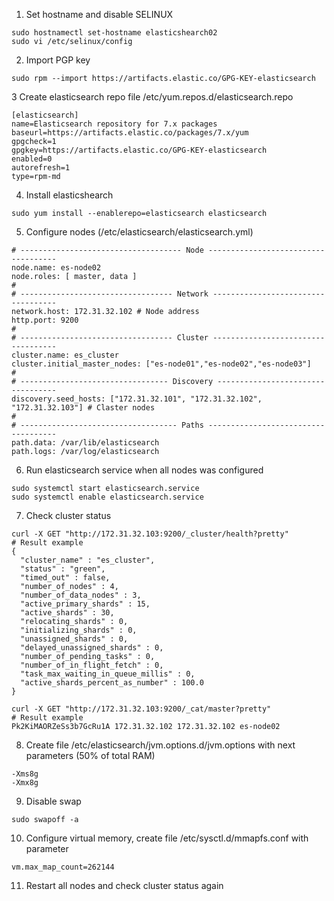 1. Set hostname and disable SELINUX
```
sudo hostnamectl set-hostname elasticshearch02
sudo vi /etc/selinux/config
```

2. Import PGP key
```
sudo rpm --import https://artifacts.elastic.co/GPG-KEY-elasticsearch
```

3 Create elasticsearch repo file /etc/yum.repos.d/elasticsearch.repo
```
[elasticsearch]
name=Elasticsearch repository for 7.x packages
baseurl=https://artifacts.elastic.co/packages/7.x/yum
gpgcheck=1
gpgkey=https://artifacts.elastic.co/GPG-KEY-elasticsearch
enabled=0
autorefresh=1
type=rpm-md
```

4. Install elasticshearch
```
sudo yum install --enablerepo=elasticsearch elasticsearch
```
5. Configure nodes (/etc/elasticsearch/elasticsearch.yml)
```
# ------------------------------------ Node ------------------------------------
node.name: es-node02          
node.roles: [ master, data ]  
#
# ---------------------------------- Network -----------------------------------
network.host: 172.31.32.102 # Node address
http.port: 9200             
#
# ---------------------------------- Cluster -----------------------------------
cluster.name: es_cluster                                            
cluster.initial_master_nodes: ["es-node01","es-node02","es-node03"]  
#
# --------------------------------- Discovery ----------------------------------
discovery.seed_hosts: ["172.31.32.101", "172.31.32.102", "172.31.32.103"] # Claster nodes
#
# ----------------------------------- Paths ------------------------------------
path.data: /var/lib/elasticsearch
path.logs: /var/log/elasticsearch 
```

6. Run elasticsearch service when all nodes was configured
```
sudo systemctl start elasticsearch.service
sudo systemctl enable elasticsearch.service
```

7. Check cluster status
```
curl -X GET "http://172.31.32.103:9200/_cluster/health?pretty"
# Result example
{
  "cluster_name" : "es_cluster",
  "status" : "green",
  "timed_out" : false,
  "number_of_nodes" : 4,
  "number_of_data_nodes" : 3,
  "active_primary_shards" : 15,
  "active_shards" : 30,
  "relocating_shards" : 0,
  "initializing_shards" : 0,
  "unassigned_shards" : 0,
  "delayed_unassigned_shards" : 0,
  "number_of_pending_tasks" : 0,
  "number_of_in_flight_fetch" : 0,
  "task_max_waiting_in_queue_millis" : 0,
  "active_shards_percent_as_number" : 100.0
}

curl -X GET "http://172.31.32.103:9200/_cat/master?pretty"
# Result example
Pk2KiMAORZeSs3b7GcRu1A 172.31.32.102 172.31.32.102 es-node02
```
8. Create file /etc/elasticsearch/jvm.options.d/jvm.options with next parameters (50% of total RAM)
```
-Xms8g
-Xmx8g
```
9. Disable swap
```
sudo swapoff -a
```
10. Configure virtual memory, create file  /etc/sysctl.d/mmapfs.conf with parameter
```
vm.max_map_count=262144
```
11. Restart all nodes and check cluster status again
